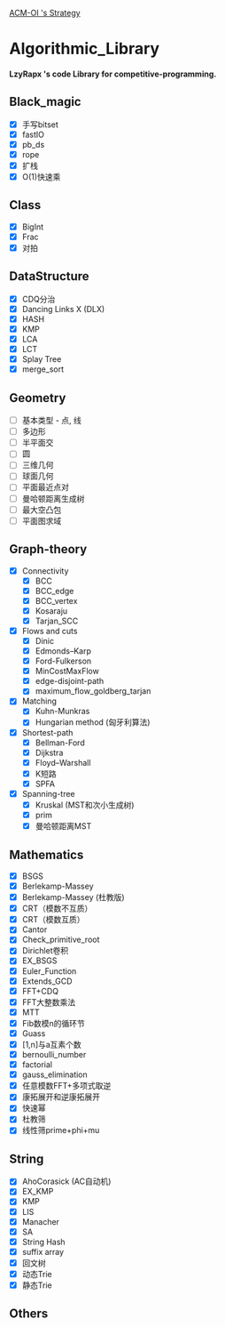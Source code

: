 [ACM-OI 's Strategy](https://github.com/LzyRapx/Algorithmic_Template/blob/master/ACM-OI%20's%20Strategy.md)
# Algorithmic_Library
#### LzyRapx 's code Library for competitive-programming.
## Black_magic
+ [x] 手写bitset
+ [x] fastIO
+ [x] pb_ds
+ [x] rope
+ [x] 扩栈
+ [x] O(1)快速乘
## Class
+ [x] BigInt
+ [x] Frac
+ [x] 对拍
## DataStructure
+ [x] CDQ分治
+ [x] Dancing Links X (DLX)
+ [x] HASH
+ [x] KMP
+ [x] LCA
+ [x] LCT
+ [x] Splay Tree
+ [x] merge_sort
## Geometry
+ [ ] 基本类型 - 点, 线
+ [ ] 多边形
+ [ ] 半平面交
+ [ ] 圆
+ [ ] 三维几何
+ [ ] 球面几何
+ [ ] 平面最近点对
+ [ ] 曼哈顿距离生成树
+ [ ] 最大空凸包
+ [ ] 平面图求域
## Graph-theory
+ [x] Connectivity
  + [x] BCC
  + [x] BCC_edge
  + [x] BCC_vertex
  + [x] Kosaraju
  + [x] Tarjan_SCC
+ [x] Flows and cuts
  + [x] Dinic
  + [x] Edmonds–Karp
  + [x] Ford-Fulkerson
  + [x] MinCostMaxFlow
  + [x] edge-disjoint-path
  + [x] maximum_flow_goldberg_tarjan
+ [x] Matching
  + [x] Kuhn-Munkras
  + [x] Hungarian method (匈牙利算法)
+ [x] Shortest-path
   + [x] Bellman-Ford
   + [x] Dijkstra
   + [x] Floyd–Warshall
   + [x] K短路
   + [x] SPFA
+ [x] Spanning-tree
   + [x] Kruskal (MST和次小生成树)
   + [x] prim
   + [x] 曼哈顿距离MST
## Mathematics
+ [x] BSGS
+ [x] Berlekamp-Massey
+ [x] Berlekamp-Massey (杜教版)
+ [x] CRT（模数不互质）
+ [x] CRT（模数互质）
+ [x] Cantor
+ [x] Check_primitive_root
+ [x] Dirichlet卷积
+ [x] EX_BSGS
+ [x] Euler_Function
+ [x] Extends_GCD
+ [x] FFT+CDQ
+ [x] FFT大整数乘法
+ [x] MTT
+ [x] Fib数模n的循环节
+ [x] Guass
+ [x] [1,n]与a互素个数
+ [x] bernoulli_number
+ [x] factorial
+ [x] gauss_elimination
+ [x] 任意模数FFT+多项式取逆
+ [x] 康拓展开和逆康拓展开
+ [x] 快速幂
+ [x] 杜教筛
+ [x] 线性筛prime+phi+mu
## String
 + [x] AhoCorasick (AC自动机)
 + [x] EX_KMP
 + [x] KMP
 + [x] LIS
 + [x] Manacher
 + [x] SA
 + [x] String Hash
 + [x] suffix array
 + [x] 回文树
 + [x] 动态Trie
 + [x] 静态Trie
## Others
